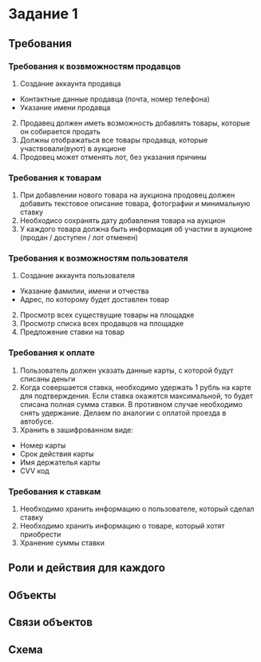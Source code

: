 # Задание 1
## Требования
### Требования к возвможностям продавцов
1. Создание аккаунта продавца
- Контактные данные продавца (почта, номер телефона)
- Указание имени продавца
2. Продавец должен иметь возможность добавлять товары, которые он собирается продать
3. Должны отображаться все товары продавца, которые участвовали(вуют) в аукционе
4. Продовец может отменять лот, без указания причины
### Требования к товарам
1. При добавлении нового товара на аукциона продовец должен добавить текстовое описание товара, фотографии и минимальную ставку
2. Необходисо сохранять дату добавления товара на аукцион
3. У каждого товара должна быть информация об участии в аукционе (продан / доступен / лот отменен)
### Требования к возможностям пользователя
1. Создание аккаунта пользователя
- Указание фамилии, имени и отчества
- Адрес, по которому будет доставлен товар
2. Просмотр всех существущие товары на площадке
3. Просмотр списка всех продавцов на площадке
4. Предложение ставки на товар
### Требования к оплате
1. Пользователь должен указать данные карты, с которой будут списаны деньги
2. Когда совершается ставка, необходимо удержать 1 рубль на карте для подтверждения. Если ставка окажется максимальной, то будет списана полная сумма ставки. В противном случае необходимо снять удержание. Делаем по аналогии с оплатой проезда в автобусе.
3. Хранить в зашифрованном виде:
- Номер карты
- Срок действия карты
- Имя держателья карты
- CVV код
### Требования к ставкам
1. Необходимо хранить информацию о пользователе, который сделал ставку
2. Необходимо хранить информацию о товаре, который хотят приобрести
3. Хранение суммы ставки
## Роли и действия для каждого
## Объекты
## Связи объектов
## Схема
